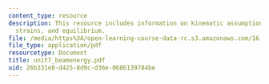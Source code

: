 ```yaml
---
content_type: resource
description: This resource includes information on kinematic assumptions on a beam,
  strains, and equilibrium.
file: /media/https%3A/open-learning-course-data-rc.s3.amazonaws.com/16-21-techniques-for-structural-analysis-and-design-spring-2005/26b331e8d4258d9cd36e0686139784be_unit7_beamenergy.pdf
file_type: application/pdf
resourcetype: Document
title: unit7_beamenergy.pdf
uid: 26b331e8-d425-8d9c-d36e-0686139784be
---
```

